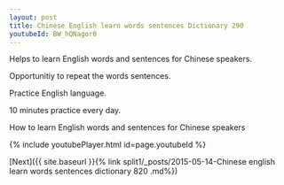 ```yaml
---
layout: post
title: Chinese English learn words sentences Dictionary 290 
youtubeId: BW_hQNagor0
---
```

 
 
Helps to learn English words and sentences for Chinese speakers.

Opportunitiy to repeat the words sentences. 

Practice English language. 
 
10 minutes practice every day. 
 
How to learn English words and sentences for Chinese speakers 
 
{% include youtubePlayer.html id=page.youtubeId %}
 
 
[Next]({{ site.baseurl }}{% link  split1/_posts/2015-05-14-Chinese english learn words sentences dictionary 820 .md%})
 

